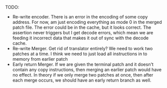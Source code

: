 TODO:
- Re-write encoder. There is an error in the encoding of some copy address. For now, am just encoding everything as mode 0 in the merged patch file. The error could be in the cache, but it looks correct. The assertion never triggers but I get decode errors, which mean we are feeding it incorrect data that makes it out of sync with the decode cache.
- Re-write Merger. Get rid of translator entirely? We need to work two patches at a time. I think we need to just load all instructions in to memory from earlier patch
- Early return Merger. If we are given the terminal patch and it doesn't contain any copy instructions, then merging an earlier patch would have no effect. In theory if we only merge two patches at once, then after each merge occurs, we should have an early return branch as well.